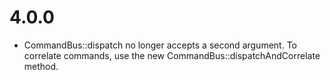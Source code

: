 4.0.0
=======

* CommandBus::dispatch no longer accepts a second argument. To correlate commands, use the new CommandBus::dispatchAndCorrelate method.